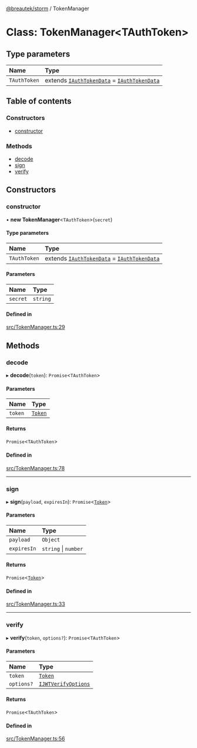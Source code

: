 [@breautek/storm](../README.md) / TokenManager

# Class: TokenManager<TAuthToken\>

## Type parameters

| Name | Type |
| :------ | :------ |
| `TAuthToken` | extends [`IAuthTokenData`](../interfaces/IAuthTokenData.md) = [`IAuthTokenData`](../interfaces/IAuthTokenData.md) |

## Table of contents

### Constructors

- [constructor](TokenManager.md#constructor)

### Methods

- [decode](TokenManager.md#decode)
- [sign](TokenManager.md#sign)
- [verify](TokenManager.md#verify)

## Constructors

### constructor

• **new TokenManager**<`TAuthToken`\>(`secret`)

#### Type parameters

| Name | Type |
| :------ | :------ |
| `TAuthToken` | extends [`IAuthTokenData`](../interfaces/IAuthTokenData.md) = [`IAuthTokenData`](../interfaces/IAuthTokenData.md) |

#### Parameters

| Name | Type |
| :------ | :------ |
| `secret` | `string` |

#### Defined in

[src/TokenManager.ts:29](https://github.com/breautek/storm/blob/dc7102f/src/TokenManager.ts#L29)

## Methods

### decode

▸ **decode**(`token`): `Promise`<`TAuthToken`\>

#### Parameters

| Name | Type |
| :------ | :------ |
| `token` | [`Token`](Token.md) |

#### Returns

`Promise`<`TAuthToken`\>

#### Defined in

[src/TokenManager.ts:78](https://github.com/breautek/storm/blob/dc7102f/src/TokenManager.ts#L78)

___

### sign

▸ **sign**(`payload`, `expiresIn`): `Promise`<[`Token`](Token.md)\>

#### Parameters

| Name | Type |
| :------ | :------ |
| `payload` | `Object` |
| `expiresIn` | `string` \| `number` |

#### Returns

`Promise`<[`Token`](Token.md)\>

#### Defined in

[src/TokenManager.ts:33](https://github.com/breautek/storm/blob/dc7102f/src/TokenManager.ts#L33)

___

### verify

▸ **verify**(`token`, `options?`): `Promise`<`TAuthToken`\>

#### Parameters

| Name | Type |
| :------ | :------ |
| `token` | [`Token`](Token.md) |
| `options?` | [`IJWTVerifyOptions`](../interfaces/IJWTVerifyOptions.md) |

#### Returns

`Promise`<`TAuthToken`\>

#### Defined in

[src/TokenManager.ts:56](https://github.com/breautek/storm/blob/dc7102f/src/TokenManager.ts#L56)
